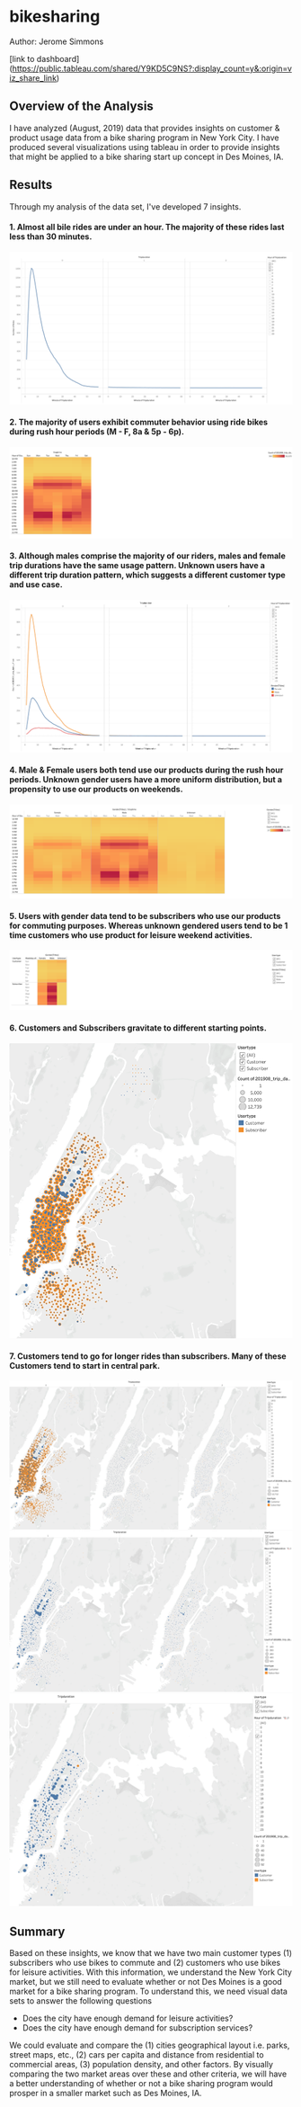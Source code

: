 # bikesharing
Author: Jerome Simmons

[link to dashboard] (https://public.tableau.com/shared/Y9KD5C9NS?:display_count=y&:origin=viz_share_link)

## Overview of the Analysis
I have analyzed (August, 2019) data that provides insights on customer & product usage data from a bike sharing program in New York City. I have produced several visualizations using tableau in order to provide insights that might be applied to a bike sharing start up concept in Des Moines, IA.

## Results
Through my analysis of the data set, I've developed 7 insights.

#### 1. Almost all bile rides are under an hour. The majority of these rides last less than 30 minutes.
![R1.png](Images/R1.png)


#### 2. The majority of users exhibit commuter behavior using ride bikes during rush hour periods (M - F, 8a & 5p - 6p).
![R2.png](Images/R2.png)


#### 3. Although males comprise the majority of our riders, males and female trip durations have the same usage pattern. Unknown users have a different trip duration pattern, which suggests a different customer type and use case.
![R3.png](Images/R3.png)


#### 4. Male & Female users both tend use our products during the rush hour periods. Unknown gender users have a more uniform distribution, but a propensity to use our products on weekends.
![R4.png](Images/R4.png)


#### 5. Users with gender data tend to be subscribers who use our products for commuting purposes. Whereas unknown gendered users tend to be 1 time customers who use product for leisure weekend activities.
![R5.png](Images/R5.png)


#### 6. Customers and Subscribers gravitate to different starting points.
![R6.png](Images/R6.png)


#### 7. Customers tend to go for longer rides than subscribers. Many of these Customers tend to start in central park.
![R7a.png](Images/R7a.png)
![R7b.png](Images/R7b.png)
![R7c.png](Images/R7c.png)


## Summary
Based on these insights, we know that we have two main customer types (1) subscribers who use bikes to commute and (2) customers who use bikes for leisure activities. With this information, we understand the New York City market, but we still need to evaluate whether or not Des Moines is a good market for a bike sharing program. To understand this, we need visual data sets to answer the following questions

* Does the city have enough demand for leisure activities?
* Does the city have enough demand for subscription services?

We could evaluate and compare the (1) cities geographical layout i.e. parks, street maps, etc., (2) cars per capita and distance from residential to commercial areas, (3) population density, and other factors. By visually comparing the two market areas over these and other criteria, we will have a better understanding of whether or not a bike sharing program would prosper in a smaller market such as Des Moines, IA.
